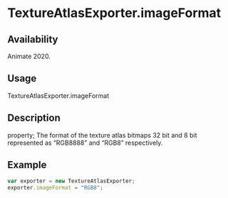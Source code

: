 # TextureAtlasExporter.imageFormat

## Availability

Animate 2020.

## Usage

TextureAtlasExporter.imageFormat

## Description

property; The format of the texture atlas bitmaps 32 bit and 8 bit represented as “RGB8888”  and “RGB8” respectively.

## Example

``` javascript
var exporter = new TextureAtlasExporter;
exporter.imageFormat = "RGB8";
````
